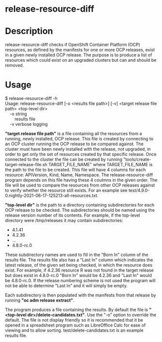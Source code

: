 # release-resource-diff

# Description
release-resource-diff checks if OpenShift Container Platform (OCP) resources, as defined by the manifests for one or more OCP releases, exist in a given newly installed OCP release. The purpose is to produce a list of resources which could exist on an upgraded clusters but can and should be removed.

# Usage

$ release-resource-diff -h  
Usage: release-resource-diff [-o \<results file path\>] [-v] \<target release file path\> \<top-level dir\>  
&nbsp;&nbsp;&nbsp;&nbsp;-o string  
&nbsp;&nbsp;&nbsp;&nbsp;&nbsp;&nbsp;&nbsp;&nbsp;results file  
&nbsp;&nbsp;&nbsp;&nbsp;-v	verbose logging  

**"target release file path"** is a file containing all the resources from a running, newly installed, OCP release. This file is created by connecting to an OCP cluster running the OCP release to be compared against. The cluster must have been newly installed with the release, not upgraded, in order to get only the set of resources created by that specific release. Once connected to the cluster the file can be created by running "tools/create-target-release-file.sh TARGET_FILE_NAME" where  TARGET_FILE_NAME is the path to the file to be created. This file will have 4 columns for each resource: APIVersion, Kind, Name, Namespace. The release-resource-diff program depends on this file having these 4 coulmns in the given order. The file will be used to compare the resources from other OCP releases against to verify whether the resource still exists. For an example see test/4.9.0-0.nightly-2021-06-17-125213-all-resources.txt.
  
**"top-level dir"** is the path to a directory containing subdirectories for each OCP release to be checked. The subdirectories should be named using the release version number of its contents. For example, if the top-level directory were /tmp/releases it may contain subdirectories:
  
- 4.1.41
- 4.2.36
- ...
- 4.8.0-rc.0
  
These subdirectory names are used to fill in the "Born In" column of the results file. The results file also has a "Last In" column which indicates the latest release, of the given set being checked, in which the resource does exist. For example, if 4.2.36 resource R was not found in the target release but does exist in 4.8.0-rc.0 "Born In" would be 4.2.36 and "Last In" would be 4.8.0-rc.0. If the release numbering scheme is not used the program will not be able to determine "Last In" and it will simply be empty.

Each subdirectory is then populated with the manifests from that release by running **"oc adm release extract"**.

The program produces a file containing the results. By default the file is **"\<top-level dir\>/delete-candidates.txt"**. Use the "-o" option to override the default. The file is not display friendly so it is recommended that it be opened in a spreadsheet program such as LibreOffice Calc for ease of viewing and to allow sorting. test/delete-candidates.txt is an example results file.
